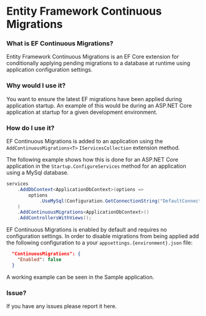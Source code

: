 # Entity Framework Continuous Migrations

### What is EF Continuous Migrations?

Entity Framework Continuous Migrations is an EF Core extension for conditionally applying pending migrations to a database at runtime using application configuration settings.

### Why would I use it?

You want to ensure the latest EF migrations have been applied during application startup. An example of this would be during an ASP.NET Core application at startup for a given development environment.

### How do I use it?

EF Continuous Migrations is added to an application using the `AddContinuousMigrations<T>` `IServicesCollection` extension method. 

The following example shows how this is done for an ASP.NET Core application in the `Startup.ConfigureServices` method for an application using a MySql database.

```csharp
services
    .AddDbContext<ApplicationDbContext>(options =>
        options
            .UseMySql(Configuration.GetConnectionString("DefaultConnection"))
    )
    .AddContinuousMigrations<ApplicationDbContext>()
    .AddControllersWithViews();
```

EF Continuous Migrations is enabled by default and requires no configuration settings. In order to disable migrations from being applied add the following configuration to a your `appsettings.{environment}.json` file:

```json
  "ContinuousMigrations": {
    "Enabled": false
  }
```

A working example can be seen in the Sample application.

### Issue?

If you have any issues please report it here.